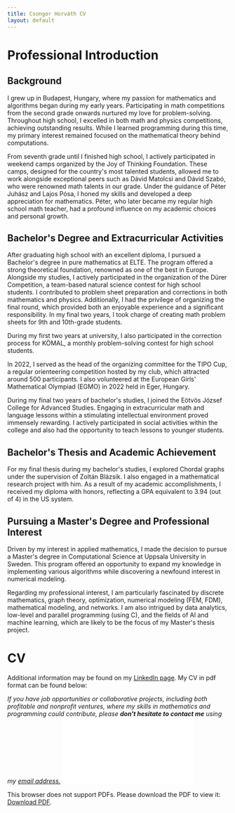 ```yaml
---
title: Csongor Horváth CV
layout: default
---
```


# Professional Introduction
## Background
I grew up in Budapest, Hungary, where my passion for mathematics and algorithms began during my early years. Participating in math competitions from the second grade onwards nurtured my love for problem-solving. Throughout high school, I excelled in both math and physics competitions, achieving outstanding results. While I learned programming during this time, my primary interest remained focused on the mathematical theory behind computations.

From seventh grade until I finished high school, I actively participated in weekend camps organized by the Joy of Thinking Foundation. These camps, designed for the country's most talented students, allowed me to work alongside exceptional peers such as Dávid Matolcsi and Dávid Szabó, who were renowned math talents in our grade. Under the guidance of Péter Juhász and Lajos Pósa, I honed my skills and developed a deep appreciation for mathematics. Péter, who later became my regular high school math teacher, had a profound influence on my academic choices and personal growth.

## Bachelor's Degree and Extracurricular Activities
After graduating high school with an excellent diploma, I pursued a Bachelor's degree in pure mathematics at ELTE. The program offered a strong theoretical foundation, renowned as one of the best in Europe. Alongside my studies, I actively participated in the organization of the Dürer Competition, a team-based natural science contest for high school students. I contributed to problem sheet preparation and corrections in both mathematics and physics. Additionally, I had the privilege of organizing the final round, which provided both an enjoyable experience and a significant responsibility. In my final two years, I took charge of creating math problem sheets for 9th and 10th-grade students.

During my first two years at university, I also participated in the correction process for KÖMAL, a monthly problem-solving contest for high school students.

In 2022, I served as the head of the organizing committee for the TIPO Cup, a regular orienteering competition hosted by my club, which attracted around 500 participants. I also volunteered at the European Girls' Mathematical Olympiad (EGMO) in 2022 held in Eger, Hungary.

During my final two years of bachelor's studies, I joined the Eötvös József College for Advanced Studies. Engaging in extracurricular math and language lessons within a stimulating intellectual environment proved immensely rewarding. I actively participated in social activities within the college and also had the opportunity to teach lessons to younger students.

## Bachelor's Thesis and Academic Achievement
For my final thesis during my bachelor's studies, I explored Chordal graphs under the supervision of Zoltán Blázsik. I also engaged in a mathematical research project with him. As a result of my academic accomplishments, I received my diploma with honors, reflecting a GPA equivalent to 3.94 (out of 4) in the US system.

## Pursuing a Master's Degree and Professional Interest
Driven by my interest in applied mathematics, I made the decision to pursue a Master's degree in Computational Science at Uppsala University in Sweden. This program offered an opportunity to expand my knowledge in implementing various algorithms while discovering a newfound interest in numerical modeling.

Regarding my professional interest, I am particularly fascinated by discrete mathematics, graph theory, optimization, numerical modeling (FEM, FDM), mathematical modeling, and networks. I am also intrigued by data analytics, low-level and parallel programming (using C), and the fields of AI and machine learning, which are likely to be the focus of my Master's thesis project.


# CV
Additional information may be found on my [LinkedIn page](https://www.linkedin.com/in/horvathcso/). My CV in pdf format can be found below:

*If you have job opportunities or collaborative projects, including both profitable and nonprofit ventures, where my skills in mathematics and programming could contribute, please **don't hesitate to contact me** using my [email address.](mailto:sifuto2013@gmail.com)*
<object data="/assets/Csongor_Horvath_cv.pdf" type="application/pdf" width="800px" height="1200px">
    <embed src="/assets/Csongor_Horvath_cv.pdf">
        <p>This browser does not support PDFs. Please download the PDF to view it: <a href="/assets/Csongor_Horvath_cv.pdf">Download PDF</a>.</p>
    </embed>
</object>


